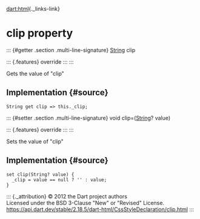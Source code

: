 [dart:html](../../dart-html/dart-html-library){._links-link}

clip property
=============

::: {#getter .section .multi-line-signature}
[String](../../dart-core/string-class) clip

::: {.features}
override
:::
:::

Gets the value of \"clip\"

Implementation {#source}
--------------

``` {.language-dart data-language="dart"}
String get clip => this._clip;
```

::: {#setter .section .multi-line-signature}
void clip=([String](../../dart-core/string-class)? value)

::: {.features}
override
:::
:::

Sets the value of \"clip\"

Implementation {#source}
--------------

``` {.language-dart data-language="dart"}
set clip(String? value) {
  _clip = value == null ? '' : value;
}
```

::: {._attribution}
© 2012 the Dart project authors\
Licensed under the BSD 3-Clause \"New\" or \"Revised\" License.\
<https://api.dart.dev/stable/2.18.5/dart-html/CssStyleDeclaration/clip.html>
:::
